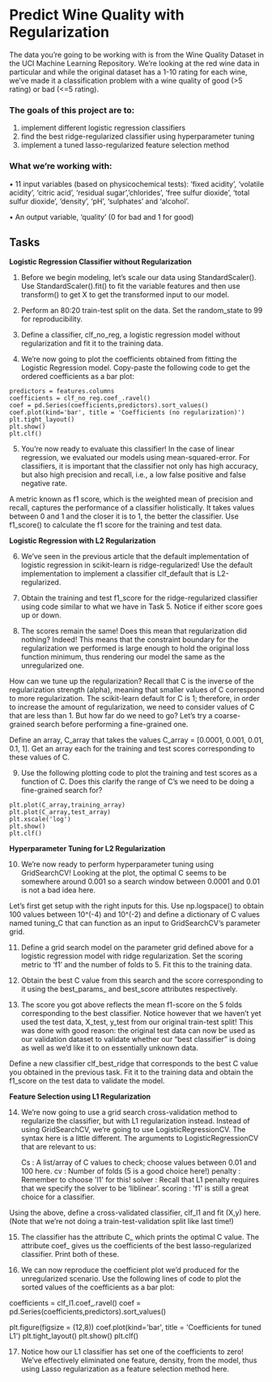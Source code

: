 # Predict Wine Quality with Regularization

The data you’re going to be working with is from the Wine Quality Dataset in the UCI Machine Learning Repository. We’re looking at the red wine data in particular and while the original dataset has a 1-10 rating for each wine, we’ve made it a classification problem with a wine quality of good (>5 rating) or bad (<=5 rating). 

### The goals of this project are to:

1. implement different logistic regression classifiers
2. find the best ridge-regularized classifier using hyperparameter tuning
3. implement a tuned lasso-regularized feature selection method

### What we’re working with:

• 11 input variables (based on physicochemical tests): ‘fixed acidity’, ‘volatile acidity’, ‘citric acid’, ‘residual sugar’,’chlorides’, ‘free sulfur dioxide’, ‘total sulfur dioxide’, ‘density’, ‘pH’, ‘sulphates’ and ‘alcohol’.

• An output variable, ‘quality’ (0 for bad and 1 for good)

## Tasks

**Logistic Regression Classifier without Regularization**
1. Before we begin modeling, let’s scale our data using StandardScaler(). Use StandardScaler().fit() to fit the variable features and then use transform() to get X to get the transformed input to our model.

2. Perform an 80:20 train-test split on the data. Set the random_state to 99 for reproducibility.

3. Define a classifier, clf_no_reg, a logistic regression model without regularization and fit it to the training data.

4. We’re now going to plot the coefficients obtained from fitting the Logistic Regression model. Copy-paste the following code to get the ordered coefficients as a bar plot:

```
predictors = features.columns
coefficients = clf_no_reg.coef_.ravel()
coef = pd.Series(coefficients,predictors).sort_values()
coef.plot(kind='bar', title = 'Coefficients (no regularization)')
plt.tight_layout()
plt.show()
plt.clf()
```

5. You’re now ready to evaluate this classifier! In the case of linear regression, we evaluated our models using mean-squared-error. For classifiers, it is important that the classifier not only has high accuracy, but also high precision and recall, i.e., a low false positive and false negative rate.

A metric known as f1 score, which is the weighted mean of precision and recall, captures the performance of a classifier holistically. It takes values between 0 and 1 and the closer it is to 1, the better the classifier. Use f1_score() to calculate the f1 score for the training and test data.

**Logistic Regression with L2 Regularization**

6. We’ve seen in the previous article that the default implementation of logistic regression in scikit-learn is ridge-regularized! Use the default implementation to implement a classifier clf_default that is L2-regularized.

7. Obtain the training and test f1_score for the ridge-regularized classifier using code similar to what we have in Task 5. Notice if either score goes up or down.

8. The scores remain the same! Does this mean that regularization did nothing? Indeed! This means that the constraint boundary for the regularization we performed is large enough to hold the original loss function minimum, thus rendering our model the same as the unregularized one.

How can we tune up the regularization? 
Recall that C is the inverse of the regularization strength (alpha), meaning that smaller values of C correspond to more regularization. 
The scikit-learn default for C is 1; therefore, in order to increase the amount of regularization, we need to consider values of C that are less than 1. But how far do we need to go? 
Let’s try a coarse-grained search before performing a fine-grained one.

Define an array, C_array that takes the values C_array = [0.0001, 0.001, 0.01, 0.1, 1]. Get an array each for the training and test scores corresponding to these values of C.

9. Use the following plotting code to plot the training and test scores as a function of C. Does this clarify the range of C’s we need to be doing a fine-grained search for?
```
plt.plot(C_array,training_array)
plt.plot(C_array,test_array)
plt.xscale('log')
plt.show()
plt.clf()
```

**Hyperparameter Tuning for L2 Regularization**

10. We’re now ready to perform hyperparameter tuning using GridSearchCV! Looking at the plot, the optimal C seems to be somewhere around 0.001 so a search window between 0.0001 and 0.01 is not a bad idea here.

Let’s first get setup with the right inputs for this. Use np.logspace() to obtain 100 values between 10^(-4) and 10^(-2) and define a dictionary of C values named tuning_C that can function as an input to GridSearchCV‘s parameter grid.

11. Define a grid search model on the parameter grid defined above for a logistic regression model with ridge regularization. Set the scoring metric to ‘f1’ and the number of folds to 5. Fit this to the training data.

12. Obtain the best C value from this search and the score corresponding to it using the best_params_ and best_score attributes respectively.

13. The score you got above reflects the mean f1-score on the 5 folds corresponding to the best classifier. Notice however that we haven’t yet used the test data, X_test, y_test from our original train-test split! This was done with good reason: the original test data can now be used as our validation dataset to validate whether our “best classifier” is doing as well as we’d like it to on essentially unknown data.

Define a new classifier clf_best_ridge that corresponds to the best C value you obtained in the previous task. Fit it to the training data and obtain the f1_score on the test data to validate the model.


**Feature Selection using L1 Regularization**

14. We’re now going to use a grid search cross-validation method to regularize the classifier, but with L1 regularization instead. Instead of using GridSearchCV, we’re going to use LogisticRegressionCV. The syntax here is a little different. The arguments to LogisticRegressionCV that are relevant to us:

    Cs : A list/array of C values to check; choose values between 0.01 and 100 here.
    cv : Number of folds (5 is a good choice here!)
    penalty : Remember to choose 'l1' for this!
    solver : Recall that L1 penalty requires that we specify the solver to be ‘liblinear’.
    scoring : 'f1' is still a great choice for a classifier.

Using the above, define a cross-validated classifier, clf_l1 and fit (X,y) here. (Note that we’re not doing a train-test-validation split like last time!)

15. The classifier has the attribute C_ which prints the optimal C value. The attribute coef_ gives us the coefficients of the best lasso-regularized classifier. Print both of these.

16. We can now reproduce the coefficient plot we’d produced for the unregularized scenario. Use the following lines of code to plot the sorted values of the coefficients as a bar plot:

coefficients = clf_l1.coef_.ravel()
coef = pd.Series(coefficients,predictors).sort_values()
 
plt.figure(figsize = (12,8))
coef.plot(kind='bar', title = 'Coefficients for tuned L1')
plt.tight_layout()
plt.show()
plt.clf()

17. Notice how our L1 classifier has set one of the coefficients to zero! We’ve effectively eliminated one feature, density, from the model, thus using Lasso regularization as a feature selection method here.
